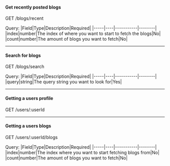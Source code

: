 #### Get recently posted blogs
GET /blogs/recent

Query:
|Field|Type|Description|Required|
|-----|----|-----------|--------|
|index|number|The index of where you want to start to fetch the blogs|No|
|count|number|The amount of blogs you want to fetch|No|

---

#### Search for blogs
GET /blogs/search

Query:
|Field|Type|Description|Required|
|-----|----|-----------|--------|
|query|string|The query string you want to look for|Yes|

---

#### Getting a users profile
GET /users/:userId

---

#### Getting a users blogs
GET /users/:userId/blogs

Query:
|Field|Type|Description|Required|
|-----|----|-----------|--------|
|index|number|The index where you want to start fetching blogs from|No|
|count|number|The amount of blogs you want to fetch|No|